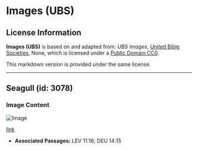 # Images (UBS)

## License Information

**Images (UBS)** is based on and adapted from: _UBS Images_, [United Bible Societies](https://unitedbiblesocieties.org/), None, which is licensed under a [Public Domain CC0](https://creativecommons.org/public-domain/cc0/).

This markdown version is provided under the same license.



--------------------------------

## Seagull (id: 3078)

### Image Content

![Image](https://cdn.aquifer.bible/aquifer-content/resources/Media/WEB-0794_seagull.jpg)

[link](https://cdn.aquifer.bible/aquifer-content/resources/Media/WEB-0794_seagull.jpg)

* **Associated Passages:** LEV 11:16; DEU 14:15

